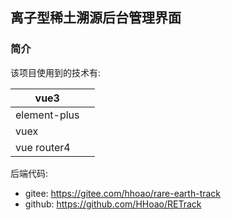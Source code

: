 ## 离子型稀土溯源后台管理界面
### 简介
该项目使用到的技术有:

| vue3         |     |
|--------------|-----|
| element-plus |     |
| vuex         |     |
| vue router4  |     |

后端代码: 
* gitee: https://gitee.com/hhoao/rare-earth-track
* github: https://github.com/HHoao/RETrack